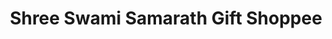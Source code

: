 ---
title: "Shree Swami Samarath Gift Shoppee"
url: /pune/shree-swami-samarath-gift-shoppee/
shop: Andenken
---